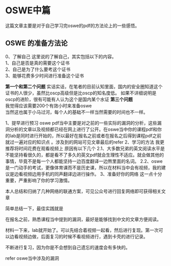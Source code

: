 # OSWE中篇  
这篇文章主要是对于自己学习完oswe的pdf的方法论上的一些感悟。  

## OSWE 的准备方法论
0、了解自己
这里说的了解自己，其实包括以下的内容。  
1、自己是否是真的需要这个证书  
2、自己是为了什么要考这个证书  
3、能够花费多少时间进行准备这个证书  

**第一个和第二个问题**
实话实话，在笔者的目前认知里面，国内的安全圈知道这个证书的人很少，虽然比oscp高级但是比oscp的知名度低。 如果不详细说明是oscp的进阶，很有可能有人认为这个是国内某个水证
**第三个问题**  
我觉得应该需要200个有效小时来准备oswe  
当然这也属于小马过河，每个人的基础不一样当然需要的时间也不一样。  

1、提早进行预习
oswe pdf当中主要是对之前的一些实际的漏洞的分析，这些漏洞分析的文章以及视频都已经在网上进行了公开。在oswe当中你的课程pdf和你的lab是同时进行开始的，所以最好在报名之前或者在报名之后得到课程pdf之前就过一遍对应的知识点 。涉及到的网站可见文章最后的refer
2、学习的方法
我更推荐将时间花费在观看视频上
原因有以下几个
2.1、大多数兄弟的英文阅读水平是不能坚持看很久的，都是看不了多久的英文pdf就会生理性不适应。就会做其他的事情，毕竟不是每一个人都能坚持一边百度翻译一边熬里面的名词。
2.2、oswe是一门动手的考试，更像体育课而不是历史课，所以在材料当中会有视频，我的建议是边看视频边用手机的同声翻译边进行操作。
3、准备好你的网络
这一点十分重要，严重影响了你的学习激情。

本人总结和归纳了几种网络的联通方案，可见公众号进行回复网络即可获得相关文章

简单总结一下，最佳实践就是

在报名之前，熟悉课程当中提到的漏洞，最好是能够找到中文的文章方便阅读。

材料一下来，lab就开始了。可以先结合着视频一起看，然后进行复现。第一次可以边看视频边做，后面复习的时候不看视频进行，遇到卡壳的进行记录。

不断进行复习，因为你是不会想到自己遗忘的速度会有多快的。

refer
oswe当中涉及的漏洞